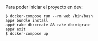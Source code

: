 Para poder iniciar el proyecto en dev:

    $ docker-compose run --rm web /bin/bash
    app# bundle install
    app# rake db:create && rake db:migrate
    app# exit 
    $ docker-compose up
